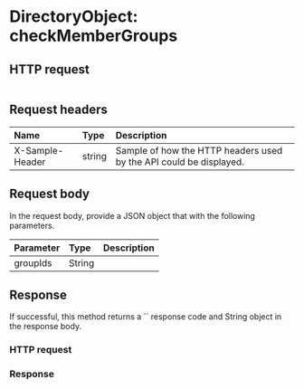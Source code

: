 # DirectoryObject: checkMemberGroups


## HTTP request
```http

```
## Request headers
| Name       | Type | Description|
|:-----------|:------|:----------|
| X-Sample-Header  | string  | Sample of how the HTTP headers used by the API could be displayed.|

## Request body
In the request body, provide a JSON object that with the following parameters.

| Parameter	   | Type	|Description|
|:---------------|:--------|:-----------|
|groupIds|String||

## Response
If successful, this method returns a `` response code and String object in the response body.
### HTTP request
### Response
